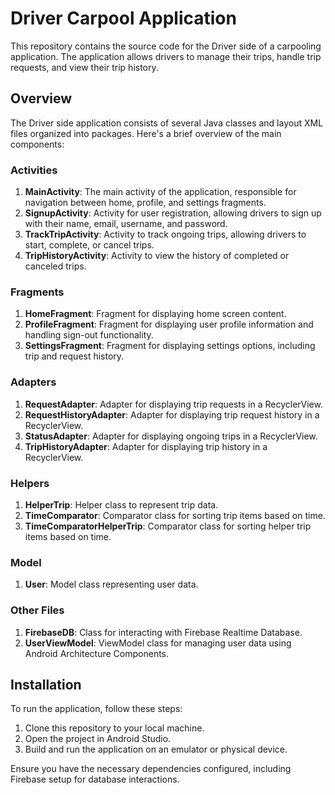 # Driver Carpool Application

This repository contains the source code for the Driver side of a carpooling application. The application allows drivers to manage their trips, handle trip requests, and view their trip history.

## Overview

The Driver side application consists of several Java classes and layout XML files organized into packages. Here's a brief overview of the main components:

### Activities

1. **MainActivity**: The main activity of the application, responsible for navigation between home, profile, and settings fragments.
2. **SignupActivity**: Activity for user registration, allowing drivers to sign up with their name, email, username, and password.
3. **TrackTripActivity**: Activity to track ongoing trips, allowing drivers to start, complete, or cancel trips.
4. **TripHistoryActivity**: Activity to view the history of completed or canceled trips.

### Fragments

1. **HomeFragment**: Fragment for displaying home screen content.
2. **ProfileFragment**: Fragment for displaying user profile information and handling sign-out functionality.
3. **SettingsFragment**: Fragment for displaying settings options, including trip and request history.

### Adapters

1. **RequestAdapter**: Adapter for displaying trip requests in a RecyclerView.
2. **RequestHistoryAdapter**: Adapter for displaying trip request history in a RecyclerView.
3. **StatusAdapter**: Adapter for displaying ongoing trips in a RecyclerView.
4. **TripHistoryAdapter**: Adapter for displaying trip history in a RecyclerView.

### Helpers

1. **HelperTrip**: Helper class to represent trip data.
2. **TimeComparator**: Comparator class for sorting trip items based on time.
3. **TimeComparatorHelperTrip**: Comparator class for sorting helper trip items based on time.

### Model

1. **User**: Model class representing user data.

### Other Files

1. **FirebaseDB**: Class for interacting with Firebase Realtime Database.
2. **UserViewModel**: ViewModel class for managing user data using Android Architecture Components.

## Installation

To run the application, follow these steps:

1. Clone this repository to your local machine.
2. Open the project in Android Studio.
3. Build and run the application on an emulator or physical device.

Ensure you have the necessary dependencies configured, including Firebase setup for database interactions.